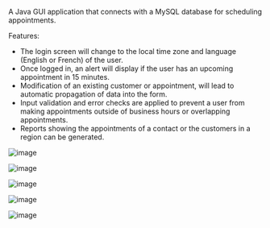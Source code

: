 A Java GUI application that connects with a MySQL database for scheduling appointments. 

Features:
- The login screen will change to the local time zone and language (English or French) of the user.
- Once logged in, an alert will display if the user has an upcoming appointment in 15 minutes.
- Modification of an existing customer or appointment, will lead to automatic propagation of data into the form.
- Input validation and error checks are applied to prevent a user from making appointments outside of business hours or overlapping appointments.
- Reports showing the appointments of a contact or the customers in a region can be generated.

![image](https://user-images.githubusercontent.com/90338393/143683879-47f9bf25-a1a2-4819-afef-bf2b79271213.png)

![image](https://user-images.githubusercontent.com/90338393/143683905-6e8651dc-9a02-4d50-aff4-97b1989734e6.png)

![image](https://user-images.githubusercontent.com/90338393/143683940-524a4460-0f04-44fc-b460-f14774f816b6.png)

![image](https://user-images.githubusercontent.com/90338393/143683956-b034854b-0dc8-4bf7-9d5f-86376d485d3e.png)

![image](https://user-images.githubusercontent.com/90338393/143684009-920f2fd6-dcad-4c3e-82b1-8a0f1cd237f6.png)
